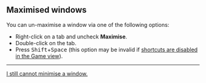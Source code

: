 ## Maximised windows
You can un-maximise a window via one of the following options:

- Right-click on a tab and uncheck **Maximise**.
- Double-click on the tab.
- Press <kbd>Shift</kbd>+<kbd>Space</kbd> (this option may be invalid if [shortcuts are disabled in the Game view](../../Functionality/Play%20Mode/Disable%20Shortcuts.md)).

---
[I still cannot minimise a window.](Resetting%20Windows.md)